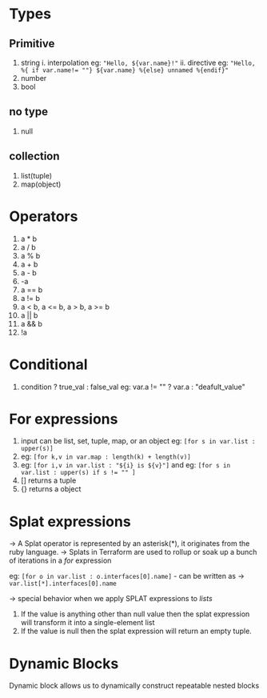 # Types

## Primitive
1. string
    i. interpolation   eg: `"Hello, ${var.name}!"`
    ii. directive   eg: `"Hello, %{ if var.name!= ""} ${var.name} %{else} unnamed %{endif}"`
2. number
3. bool

## no type
1. null

## collection
1. list(tuple)
2. map(object)


# Operators
1. a * b
2. a / b
3. a % b
4. a + b
5. a - b
6. -a
7. a == b
8. a != b
9. a < b, a <= b, a > b, a >= b
10. a || b
11. a && b
12. !a

# Conditional
1. condition ? true_val : false_val   eg: var.a != "" ? var.a : "deafult_value"

# For expressions
1. input can be list, set, tuple, map, or an object   eg: `[for s in var.list : upper(s)]`
2. eg: `[for k,v in var.map : length(k) + length(v)]`
3. eg: `[for i,v in var.list : "${i} is ${v}"]`   and   eg: `[for s in var.list : upper(s) if s != "" ]`
4. [] returns a tuple
5. {} returns a object

# Splat expressions
-> A Splat operator is represented by an asterisk(*), it originates from the ruby language.
-> Splats in Terraform are used to rollup or soak up a bunch of iterations in a *for* expression

eg: `[for o in var.list : o.interfaces[0].name]` - can be written as -> `var.list[*].interfaces[0].name`

-> special behavior when we apply SPLAT expressions to *lists*
1. If the value is anything other than null value then the splat expression will transform it into a single-element list
2. If the value is null then the splat expression will return an empty tuple.


# Dynamic Blocks
Dynamic block allows us to dynamically construct repeatable nested blocks

